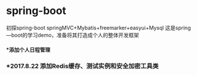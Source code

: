 # spring-boot
初探spring-boot
springMVC+Mybatis+freemarker+easyui+Mysql
这是spring—boot的学习demo，准备将其打造成个人的整体开发框架

#### *添加个人日程管理

### *2017.8.22 添加Redis缓存、测试实例和安全加密工具类
